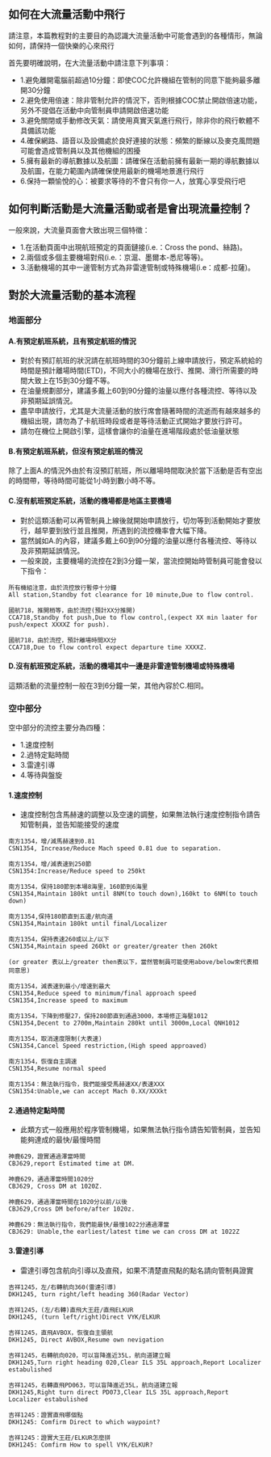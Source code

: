 ## 如何在大流量活動中飛行
請注意，本篇教程對的主要目的為認識大流量活動中可能會遇到的各種情形，無論如何，請保持一個快樂的心來飛行

首先要明確說明，在大流量活動中請注意下列事項：
+ 1.避免離開電腦前超過10分鐘：即使COC允許機組在管制的同意下能夠最多離開30分鐘
+ 2.避免使用倍速：除非管制允許的情況下，否則根據COC禁止開啟倍速功能，另外不提倡在活動中向管制員申請開啟倍速功能
+ 3.避免關閉或手動修改天氣：請使用真實天氣進行飛行，除非你的飛行軟體不具備該功能
+ 4.確保網路、語音以及設備處於良好連接的狀態：頻繁的斷線以及麥克風問題可能會造成管制員以及其他機組的困擾
+ 5.擁有最新的導航數據以及航圖：請確保在活動前擁有最新一期的導航數據以及航圖，在能力範圍內請確保使用最新的機場地景進行飛行
+ 6.保持一顆愉悅的心：被要求等待的不會只有你一人，放寬心享受飛行吧

## 如何判斷活動是大流量活動或者是會出現流量控制？
一般來說，大流量頁面會大致出現三個特徵：
+ 1.在活動頁面中出現航班預定的頁面鏈接(i.e.：Cross the pond、絲路)。
+ 2.兩個或多個主要機場對飛(i.e.：京滬、墨爾本-悉尼等等)。
+ 3.活動機場的其中一邊管制方式為非雷達管制或特殊機場(i.e：成都-拉薩)。

## 對於大流量活動的基本流程

### 地面部分

#### A.有預定航班系統，且有預定航班的情況
+ 對於有預訂航班的狀況請在航班時間的30分鐘前上線申請放行，預定系統給的時間是預計離場時間(ETD)，不同大小的機場在放行、推開、滑行所需要的時間大致上在15到30分鐘不等。
+ 在油量規劃部分，建議多戴上60到90分鐘的油量以應付各種流控、等待以及非預期延誤情況。
+ 盡早申請放行，尤其是大流量活動的放行席會隨著時間的流逝而有越來越多的機組出現，請勿為了卡航班時段或者是等待活動正式開始才要放行許可。
+ 請勿在機位上開啟引擎，這樣會讓你的油量在進場階段處於低油量狀態

#### B.有預定航班系統，但沒有預定航班的情況
除了上面A.的情況外由於有沒預訂航班，所以離場時間取決於當下活動是否有空出的時間帶，等待時間可能從1小時到數小時不等。

#### C.沒有航班預定系統，活動的機場都是地區主要機場
+ 對於這類活動可以再管制員上線後就開始申請放行，切勿等到活動開始才要放行，越早要到放行並且推開，所遇到的流控機率會大幅下降。
+ 當然誠如A.的內容，建議多戴上60到90分鐘的油量以應付各種流控、等待以及非預期延誤情況。
+ 一般來說，主要機場的流控在2到3分鐘一架，當流控開始時管制員可能會發以下指令：
```
所有機組注意，由於流控放行暫停十分鐘
All station,Standby fot clearance for 10 minute,Due to flow control.

國航718，推開梢等，由於流控(預計XX分推開)
CCA718,Standby fot push,Due to flow control,(expect XX min laater for push/expect XXXXZ for push).

國航718，由於流控，預計離場時間XX分
CCA718,Due to flow control expect departure time XXXXZ.
```

#### D.沒有航班預定系統，活動的機場其中一邊是非雷達管制機場或特殊機場
這類活動的流量控制一般在3到6分鐘一架，其他內容於C.相同。

### 空中部分
空中部分的流控主要分為四種：
+ 1.速度控制
+ 2.過特定點時間
+ 3.雷達引導
+ 4.等待與盤旋

#### 1.速度控制
+ 速度控制包含馬赫速的調整以及空速的調整，如果無法執行速度控制指令請告知管制員，並告知能接受的速度
```
南方1354，增/減馬赫速到0.81
CSN1354, Increase/Reduce Mach speed 0.81 due to separation.

南方1354，增/減表速到250節
CSN1354:Increase/Reduce speed to 250kt

南方1354，保持180節到本場8海里，160節到6海里
CSN1354,Maintain 180kt until 8NM(to touch down),160kt to 6NM(to touch down)

南方1354,保持180節直到五邊/航向道
CSN1354,Maintain 180kt until final/Localizer

南方1354，保持表速260或以上/以下
CSN1354,Maintain speed 260kt or greater/greater then 260kt

(or greater 表以上/greater then表以下，當然管制員可能使用above/below來代表相同意思)

南方1354，減表速到最小/增速到最大
CSN1354,Reduce speed to minimum/final approach speed
CSN1354,Increase speed to maximum

南方1354，下降到修壓27，保持280節直到通過3000，本場修正海壓1012
CSN1354,Decent to 2700m,Maintain 280kt until 3000m,Local QNH1012

南方1354，取消速度限制(大表速)
CSN1354,Cancel Speed restriction,(High speed approaved)

南方1354，恢復自主調速
CSN1354,Resume normal speed

南方1354：無法執行指令，我們能接受馬赫速XX/表速XXX
CSN1354:Unable,we can accept Mach 0.XX/XXXkt
```

#### 2.通過特定點時間
+ 此類方式一般應用於程序管制機場，如果無法執行指令請告知管制員，並告知能夠達成的最快/最慢時間
```
神鹿629，證實通過澤當時間
CBJ629,report Estimated time at DM.

神鹿629，通過澤當時間1020分
CBJ629, Cross DM at 1020Z.

神鹿629，通過澤當時間在1020分以前/以後
CBJ629,Cross DM before/after 1020z.

神鹿629：無法執行指令，我們能最快/最慢1022分通過澤當
CBJ629: Unable,the earliest/latest time we can cross DM at 1022Z
```
#### 3.雷達引導
+ 雷達引導包含航向引導以及直飛，如果不清楚直飛點的點名請向管制員證實
```
吉祥1245，左/右轉航向360(雷達引導)
DKH1245, turn right/left heading 360(Radar Vector)

吉祥1245，(左/右轉)直飛大王莊/直飛ELKUR
DKH1245, (turn left/right)Direct VYK/ELKUR

吉祥1245，直飛AVBOX，恢復自主領航
DKH1245, Direct AVBOX,Resume own nevigation

吉祥1245，右轉航向020，可以盲降進近35L，航向道建立報
DKH1245,Turn right heading 020,Clear ILS 35L approach,Report Localizer estabulished

吉祥1245，右轉直飛PD063，可以盲降進近35L，航向道建立報
DKH1245,Right turn direct PD073,Clear ILS 35L approach,Report Localizer estabulished

吉祥1245：證實直飛哪個點
DKH1245: Comfirm Direct to which waypoint?

吉祥1245：證實大王莊/ELKUR怎麼拼
DKH1245: Comfirm How to spell VYK/ELKUR?


```